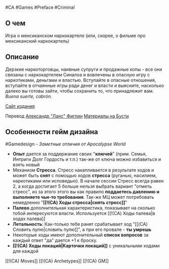 #CA #Games #Preface #Criminal

## О чем
Игра о мексиканском наркокартеле (или, скорее, о фильме про мексиканский наркокартель) 

## Описание

Дерзкие наркоторговцы, наивные супруги и продажные копы - все они связаны с наркокартелем Синалоа и вовлечены в опасную игру с наркотиками, деньгами и властью. Вступайте в опасные отношения, вступайте в отчаянные игры ради денег и власти и выясните, насколько далеко вы готовы зайти, чтобы сохранить то, что принадлежит вам. *Buena suerte, cabrón.*

[Сайт издания](https://magpiegames.com/pages/cartel)

Перевод [Александр "Ланс" Фиглин](https://t.me/Lavncelot)  [Материалы на Бусти](https://boosty.to/lavncelot/posts/0b784477-a420-40f7-8ab4-9ebb8d89ad6e?share=post_link)

## Особенности гейм дизайна
#Gamedesign *- Заметные отличия от Apocalypse World*

- **Опыт** дается за поддержание своих "**ключей**" (прим. Семья, Интриги Долг Гордость и т.п.) так-же от ключа можно избавиться и взять новый 
- Механизм **Стресса**. Стресс накапливается в результате ходов и может быть **снят** с помощью ходов **стресса** (руганью, насилием, наркотиками или исповедью). В начале сессии Стресс всегда равен 2, а когда достигает 5 больше нельзя выбрать вариант "отметь стресс", из за этого этого вы как правило **поддаетесь давлению и выполняете чьи-то требования**. Так-же МЦ может потребовать немедленно "**[[!(CA) Ходы стресса|снять стресс]]**" 
- **Палево** дополнительная характеристика, показывает на сколько тобой интересуются власти. Используется [[!(CA) Ходы палева|в ходах палева]]
- **Летальность**: Как-только тебя ранят срабатывает ход "[[(CA) Словить пулю|словить пулю]]", а при его провале - **ты умрешь**
- Некоторые ходы имеют дополнительный **список вопросов** за каждый ответ "да" дается +1 к броску.
- **[[!(CA) Ходы локаций|Карточки локаций]]** с уникальными ходами для каждой

[[!(CA) Moves]]
[[!(CA) Archetypes]]
[[!(CA) GM]]



